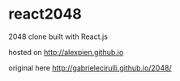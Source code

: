 react2048
=========

2048 clone built with React.js

hosted on http://alexpien.github.io

original here http://gabrielecirulli.github.io/2048/
